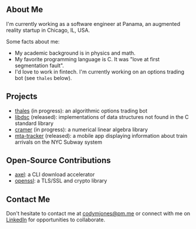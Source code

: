 ## About Me

I'm currently working as a software engineer at Panama, an augmented reality startup in Chicago, IL, USA.

Some facts about me:

- My academic background is in physics and math.
- My favorite programming language is C. It was "love at first segmentation fault".
- I'd love to work in fintech. I'm currently working on an options trading bot (see `thales` below).

## Projects

- [thales](https://github.com/cm-jones/thales) (in progress): an algorithmic options trading bot
- [libdsc](https://github.com/cm-jones/libdsc) (released): implementations of data structures not found in the C standard library
- [cramer](https://github.com/cm-jones/cramer) (in progress): a numerical linear algebra library
- [mta-tracker](https://github.com/cm-jones/mta-tracker) (released): a mobile app displaying information about train arrivals on the NYC Subway system

## Open-Source Contributions

- [axel](https://github.com/axel-download-accelerator/axel): a CLI download accelerator
- [openssl](https://github.com/openssl/openssl): a TLS/SSL and crypto library

## Contact Me

Don't hesitate to contact me at codymjones@pm.me or connect with me on [LinkedIn](https://linkedin.com/in/cm-jones) for opportunities to collaborate.
